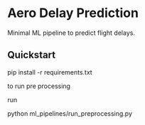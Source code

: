 # Aero Delay Prediction
Minimal ML pipeline to predict flight delays.

## Quickstart
pip install -r requirements.txt

to run pre processing

run

python ml_pipelines/run_preprocessing.py